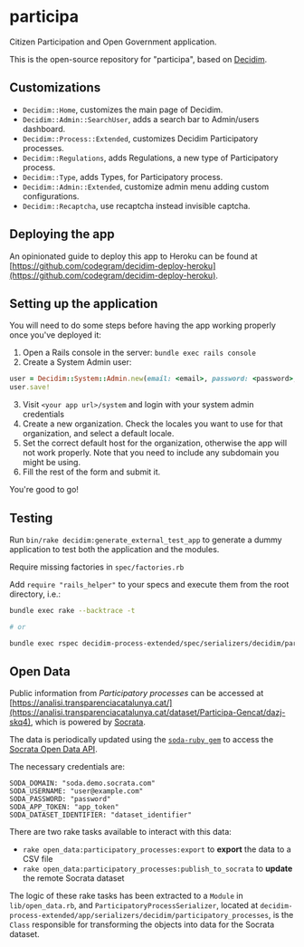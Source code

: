 # participa

Citizen Participation and Open Government application.

This is the open-source repository for "participa", based on [Decidim](https://github.com/decidim/decidim).

## Customizations

- `Decidim::Home`, customizes the main page of Decidim.
- `Decidim::Admin::SearchUser`, adds a search bar to Admin/users dashboard.
- `Decidim::Process::Extended`, customizes Decidim Participatory processes.
- `Decidim::Regulations`, adds Regulations, a new type of Participatory process.
- `Decidim::Type`, adds Types, for Participatory process.
- `Decidim::Admin::Extended`, customize admin menu adding custom configurations.
- `Decidim::Recaptcha`, use recaptcha instead invisible captcha.

## Deploying the app

An opinionated guide to deploy this app to Heroku can be found at [https://github.com/codegram/decidim-deploy-heroku](https://github.com/codegram/decidim-deploy-heroku).

## Setting up the application

You will need to do some steps before having the app working properly once you've deployed it:

1. Open a Rails console in the server: `bundle exec rails console`
2. Create a System Admin user:
```ruby
user = Decidim::System::Admin.new(email: <email>, password: <password>, password_confirmation: <password>)
user.save!
```
3. Visit `<your app url>/system` and login with your system admin credentials
4. Create a new organization. Check the locales you want to use for that organization, and select a default locale.
5. Set the correct default host for the organization, otherwise the app will not work properly. Note that you need to include any subdomain you might be using.
6. Fill the rest of the form and submit it.

You're good to go!

## Testing

Run `bin/rake decidim:generate_external_test_app` to generate a dummy application to test both the application and the modules.

Require missing factories in `spec/factories.rb`

Add `require "rails_helper"` to your specs and execute them from the root directory, i.e.:

```bash
bundle exec rake --backtrace -t

# or

bundle exec rspec decidim-process-extended/spec/serializers/decidim/participatory_processes/participatory_process_serializer_spec.rb`
```

## Open Data

Public information from _Participatory processes_ can be accessed at [https://analisi.transparenciacatalunya.cat/](https://analisi.transparenciacatalunya.cat/dataset/Participa-Gencat/dazj-skq4), which is powered by [Socrata](https://socrata.com/).

The data is periodically updated using the [`soda-ruby gem`](https://github.com/socrata/soda-ruby) to access the [Socrata Open Data API](https://dev.socrata.com/).

The necessary credentials are:
```
SODA_DOMAIN: "soda.demo.socrata.com"
SODA_USERNAME: "user@example.com"
SODA_PASSWORD: "password"
SODA_APP_TOKEN: "app_token"
SODA_DATASET_IDENTIFIER: "dataset_identifier"
```

There are two rake tasks available to interact with this data:

- `rake open_data:participatory_processes:export` to **export** the data to a CSV file
- `rake open_data:participatory_processes:publish_to_socrata` to **update** the remote Socrata dataset

The logic of these rake tasks has been extracted to a `Module` in `lib/open_data.rb`, and `ParticipatoryProcessSerializer`, located at `decidim-process-extended/app/serializers/decidim/participatory_processes`, is the `Class` responsible for transforming the objects into data for the Socrata dataset.

